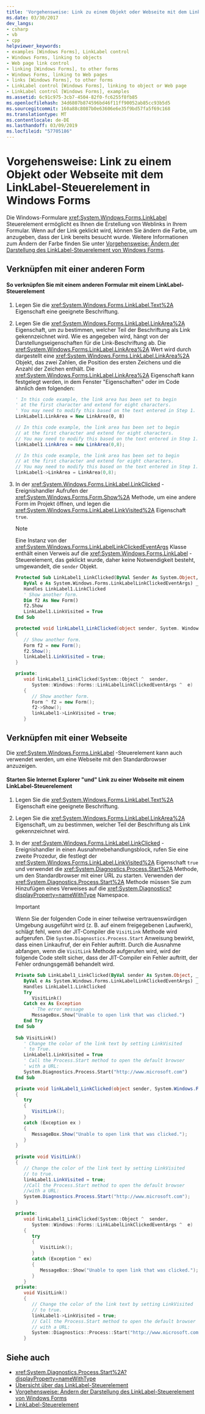 ```yaml
---
title: 'Vorgehensweise: Link zu einem Objekt oder Webseite mit dem LinkLabel-Steuerelement in Windows Forms'
ms.date: 03/30/2017
dev_langs:
- csharp
- vb
- cpp
helpviewer_keywords:
- examples [Windows Forms], LinkLabel control
- Windows Forms, linking to objects
- Web page link control
- linking [Windows Forms], to other forms
- Windows Forms, linking to Web pages
- links [Windows Forms], to other forms
- LinkLabel control [Windows Forms], linking to object or Web page
- LinkLabel control [Windows Forms], examples
ms.assetid: 6c91c975-3cb7-4504-82f0-fc6255f8fb85
ms.openlocfilehash: 34d6807b874596bd46f11ff90052ab85cc93b5d5
ms.sourcegitcommit: 160a88c8087b0e63606e6e35f9bd57fa5f69c168
ms.translationtype: MT
ms.contentlocale: de-DE
ms.lasthandoff: 03/09/2019
ms.locfileid: "57705186"
---
```

# <a name="how-to-link-to-an-object-or-web-page-with-the-windows-forms-linklabel-control"></a>Vorgehensweise: Link zu einem Objekt oder Webseite mit dem LinkLabel-Steuerelement in Windows Forms
Die Windows-Formulare <xref:System.Windows.Forms.LinkLabel> Steuerelement ermöglicht es Ihnen die Erstellung von Weblinks in Ihrem Formular. Wenn auf der Link geklickt wird, können Sie ändern die Farbe, um anzugeben, dass der Link bereits besucht wurde. Weitere Informationen zum Ändern der Farbe finden Sie unter [Vorgehensweise: Ändern der Darstellung des LinkLabel-Steuerelement von Windows Forms](how-to-change-the-appearance-of-the-windows-forms-linklabel-control.md).  
  
## <a name="linking-to-another-form"></a>Verknüpfen mit einer anderen Form  
  
#### <a name="to-link-to-another-form-with-a-linklabel-control"></a>So verknüpfen Sie mit einem anderen Formular mit einem LinkLabel-Steuerelement  
  
1.  Legen Sie die <xref:System.Windows.Forms.LinkLabel.Text%2A> Eigenschaft eine geeignete Beschriftung.  
  
2.  Legen Sie die <xref:System.Windows.Forms.LinkLabel.LinkArea%2A> Eigenschaft, um zu bestimmen, welcher Teil der Beschriftung als Link gekennzeichnet wird. Wie es angegeben wird, hängt von der Darstellungseigenschaften für die Link-Beschriftung ab. Die <xref:System.Windows.Forms.LinkLabel.LinkArea%2A> Wert wird durch dargestellt eine <xref:System.Windows.Forms.LinkLabel.LinkArea%2A> Objekt, das zwei Zahlen, die Position des ersten Zeichens und die Anzahl der Zeichen enthält. Die <xref:System.Windows.Forms.LinkLabel.LinkArea%2A> Eigenschaft kann festgelegt werden, in dem Fenster "Eigenschaften" oder im Code ähnlich dem folgenden:  
  
    ```vb  
    ' In this code example, the link area has been set to begin  
    ' at the first character and extend for eight characters.  
    ' You may need to modify this based on the text entered in Step 1.  
    LinkLabel1.LinkArea = New LinkArea(0, 8)  
    ```  
  
    ```csharp  
    // In this code example, the link area has been set to begin  
    // at the first character and extend for eight characters.  
    // You may need to modify this based on the text entered in Step 1.  
    linkLabel1.LinkArea = new LinkArea(0,8);  
    ```  
  
    ```cpp  
    // In this code example, the link area has been set to begin  
    // at the first character and extend for eight characters.  
    // You may need to modify this based on the text entered in Step 1.  
    linkLabel1->LinkArea = LinkArea(0,8);  
    ```  
  
3.  In der <xref:System.Windows.Forms.LinkLabel.LinkClicked> -Ereignishandler Aufrufen der <xref:System.Windows.Forms.Form.Show%2A> Methode, um eine andere Form im Projekt öffnen, und legen die <xref:System.Windows.Forms.LinkLabel.LinkVisited%2A> Eigenschaft `true`.  
  
    > [!NOTE]
    >  Eine Instanz von der <xref:System.Windows.Forms.LinkLabelLinkClickedEventArgs> Klasse enthält einen Verweis auf die <xref:System.Windows.Forms.LinkLabel> -Steuerelement, das geklickt wurde, daher keine Notwendigkeit besteht, umgewandelt, die `sender` Objekt.  
  
    ```vb  
    Protected Sub LinkLabel1_LinkClicked(ByVal Sender As System.Object, _  
       ByVal e As System.Windows.Forms.LinkLabelLinkClickedEventArgs) _  
       Handles LinkLabel1.LinkClicked  
       ' Show another form.  
       Dim f2 As New Form()  
       f2.Show  
       LinkLabel1.LinkVisited = True  
    End Sub  
    ```  
  
    ```csharp  
    protected void linkLabel1_LinkClicked(object sender, System. Windows.Forms.LinkLabelLinkClickedEventArgs e)  
    {  
       // Show another form.  
       Form f2 = new Form();  
       f2.Show();  
       linkLabel1.LinkVisited = true;  
    }  
    ```  
  
    ```cpp  
    private:  
       void linkLabel1_LinkClicked(System::Object ^  sender,  
          System::Windows::Forms::LinkLabelLinkClickedEventArgs ^  e)  
       {  
          // Show another form.  
          Form ^ f2 = new Form();  
          f2->Show();  
          linkLabel1->LinkVisited = true;  
       }  
    ```  
  
## <a name="linking-to-a-web-page"></a>Verknüpfen mit einer Webseite  
 Die <xref:System.Windows.Forms.LinkLabel> -Steuerelement kann auch verwendet werden, um eine Webseite mit den Standardbrowser anzuzeigen.  
  
#### <a name="to-start-internet-explorer-and-link-to-a-web-page-with-a-linklabel-control"></a>Starten Sie Internet Explorer "und" Link zu einer Webseite mit einem LinkLabel-Steuerelement  
  
1.  Legen Sie die <xref:System.Windows.Forms.LinkLabel.Text%2A> Eigenschaft eine geeignete Beschriftung.  
  
2.  Legen Sie die <xref:System.Windows.Forms.LinkLabel.LinkArea%2A> Eigenschaft, um zu bestimmen, welcher Teil der Beschriftung als Link gekennzeichnet wird.  
  
3.  In der <xref:System.Windows.Forms.LinkLabel.LinkClicked> -Ereignishandler in einen Ausnahmebehandlungsblock, rufen Sie eine zweite Prozedur, die festlegt der <xref:System.Windows.Forms.LinkLabel.LinkVisited%2A> Eigenschaft `true` und verwendet die <xref:System.Diagnostics.Process.Start%2A> Methode, um den Standardbrowser mit einer URL zu starten. Verwenden der <xref:System.Diagnostics.Process.Start%2A> Methode müssen Sie zum Hinzufügen eines Verweises auf die <xref:System.Diagnostics?displayProperty=nameWithType> Namespace.  
  
    > [!IMPORTANT]
    >  Wenn Sie der folgenden Code in einer teilweise vertrauenswürdigen Umgebung ausgeführt wird (z. B. auf einem freigegebenen Laufwerk), schlägt fehl, wenn der JIT-Compiler die `VisitLink` Methode wird aufgerufen. Die `System.Diagnostics.Process.Start` Anweisung bewirkt, dass einen Linkaufruf, der ein Fehler auftritt. Durch die Ausnahme abfangen, wenn die `VisitLink` Methode aufgerufen wird, wird der folgende Code stellt sicher, dass der JIT-Compiler ein Fehler auftritt, der Fehler ordnungsgemäß behandelt wird.  
  
    ```vb  
    Private Sub LinkLabel1_LinkClicked(ByVal sender As System.Object, _  
       ByVal e As System.Windows.Forms.LinkLabelLinkClickedEventArgs) _  
       Handles LinkLabel1.LinkClicked  
       Try  
          VisitLink()  
       Catch ex As Exception  
          ' The error message  
          MessageBox.Show("Unable to open link that was clicked.")  
       End Try  
    End Sub  
  
    Sub VisitLink()  
       ' Change the color of the link text by setting LinkVisited   
       ' to True.  
       LinkLabel1.LinkVisited = True  
       ' Call the Process.Start method to open the default browser   
       ' with a URL:  
       System.Diagnostics.Process.Start("http://www.microsoft.com")  
    End Sub  
    ```  
  
    ```csharp  
    private void linkLabel1_LinkClicked(object sender, System.Windows.Forms.LinkLabelLinkClickedEventArgs e)  
    {  
       try  
       {  
          VisitLink();  
       }  
       catch (Exception ex )  
       {  
          MessageBox.Show("Unable to open link that was clicked.");  
       }  
    }  
  
    private void VisitLink()  
    {  
       // Change the color of the link text by setting LinkVisited   
       // to true.  
       linkLabel1.LinkVisited = true;  
       //Call the Process.Start method to open the default browser   
       //with a URL:  
       System.Diagnostics.Process.Start("http://www.microsoft.com");  
    }  
    ```  
  
    ```cpp  
    private:  
       void linkLabel1_LinkClicked(System::Object ^  sender,  
          System::Windows::Forms::LinkLabelLinkClickedEventArgs ^  e)  
       {  
          try  
          {  
             VisitLink();  
          }  
          catch (Exception ^ ex)  
          {  
             MessageBox::Show("Unable to open link that was clicked.");  
          }  
       }  
    private:  
       void VisitLink()  
       {  
          // Change the color of the link text by setting LinkVisited   
          // to true.  
          linkLabel1->LinkVisited = true;  
          // Call the Process.Start method to open the default browser   
          // with a URL:  
          System::Diagnostics::Process::Start("http://www.microsoft.com");  
       }  
    ```  
  
## <a name="see-also"></a>Siehe auch
- <xref:System.Diagnostics.Process.Start%2A?displayProperty=nameWithType>
- [Übersicht über das LinkLabel-Steuerelement](linklabel-control-overview-windows-forms.md)
- [Vorgehensweise: Ändern der Darstellung des LinkLabel-Steuerelement von Windows Forms](how-to-change-the-appearance-of-the-windows-forms-linklabel-control.md)
- [LinkLabel-Steuerelement](linklabel-control-windows-forms.md)
